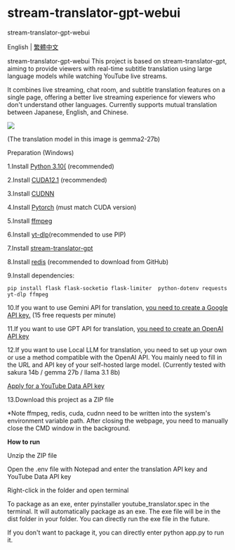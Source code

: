 # **stream-translator-gpt-webui**
stream-translator-gpt-webui 

English | [繁體中文](https://github.com/SakurajimaMai-1202/stream-translator-gpt-webui/blob/main/README_zh_tw.md) 

stream-translator-gpt-webui
This project is based on stream-translator-gpt, aiming to provide viewers with real-time subtitle translation using large language models while watching YouTube live streams.

It combines live streaming, chat room, and subtitle translation features on a single page, offering a better live streaming experience for viewers who don't understand other languages. Currently supports mutual translation between Japanese, English, and Chinese.

![](https://cdn.discordapp.com/attachments/1102904709532098610/1268862352925921384/Clip_2024-08-02_17-24-40.png?ex=66adf7a7&is=66aca627&hm=a7b139f731f73aa51307dc2af91bbd1e9a2b6976e5f33be6c0b4203b734d3dff&)

(The translation model in this image is gemma2-27b)

Preparation (Windows)

1.Install [Python 3.10(](https://www.python.org/downloads/release/python-3100/) (recommended)

2.Install [CUDA12.1](https://developer.nvidia.com/cuda-12-1-0-download-archive) (recommended)

3.Install [CUDNN](https://developer.nvidia.com/rdp/cudnn-archive)

4.Install [Pytorch](https://pytorch.org/get-started/locally/) (must match CUDA version)

5.Install [ffmpeg](https://ffmpeg.org/download.html)

6.Install [yt-dlp](https://github.com/yt-dlp/yt-dlp)(recommended to use PIP)

7.Install [stream-translator-gpt](https://github.com/ionic-bond/stream-translator-gpt)

8.Install [redis](https://github.com/tporadowski/redis/releases) (recommended to download from GitHub)

9.Install  dependencies:

    pip install flask flask-socketio flask-limiter  python-dotenv requests yt-dlp ffmpeg 

10.If you want to use Gemini API for translation, [you need to create a Google API key.](https://aistudio.google.com/app/apikey) (15 free requests per minute)

11.If you want to use GPT API for translation, [you need to create an OpenAI API key](https://platform.openai.com/api-keys)

12.If you want to use Local LLM for translation, you need to set up your own or use a method compatible with the OpenAI API. You mainly need to fill in the URL and API key of your self-hosted large model. (Currently tested with sakura 14b / gemma 27b / llama 3.1 8b)

[Apply for a YouTube Data API key](https://gg90052.github.io/blog/yt_api_key/)

13.Download this project as a ZIP file

*Note
ffmpeg, redis, cuda, cudnn need to be written into the system's environment variable path.
After closing the webpage, you need to manually close the CMD window in the background.

**How to run**

Unzip the ZIP file

Open the .env file with Notepad and enter the translation API key and YouTube Data API key

Right-click in the folder and open terminal

To package as an exe, enter pyinstaller youtube_translator.spec in the terminal. It will automatically package as an exe. The exe file will be in the dist folder in your folder. You can directly run the exe file in the future.

If you don't want to package it, you can directly enter python app.py to run it.
